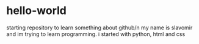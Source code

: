 # hello-world
starting repository to learn something about github/n
my name is slavomir and im trying to learn programming. i started with python, html and css
